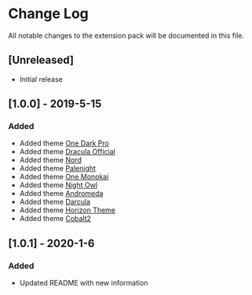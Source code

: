 # Change Log
All notable changes to the extension pack will be documented in this file.

## [Unreleased]
- Initial release

## [1.0.0] - 2019-5-15
### Added
* Added theme [One Dark Pro](https://marketplace.visualstudio.com/items?itemName=zhuangtongfa.Material-theme)
* Added theme [Dracula Official](https://marketplace.visualstudio.com/items?itemName=dracula-theme.theme-dracula)
* Added theme [Nord](https://marketplace.visualstudio.com/items?itemName=arcticicestudio.nord-visual-studio-code)
* Added theme [Palenight](https://marketplace.visualstudio.com/items?itemName=whizkydee.material-palenight-theme)
* Added theme [One Monokai](https://marketplace.visualstudio.com/items?itemName=azemoh.one-monokai)
* Added theme [Night Owl](https://marketplace.visualstudio.com/items?itemName=sdras.night-owl)
* Added theme [Andromeda](https://marketplace.visualstudio.com/items?itemName=EliverLara.andromeda)
* Added theme [Darcula](https://marketplace.visualstudio.com/items?itemName=rokoroku.vscode-theme-darcula)
* Added theme [Horizon Theme](https://marketplace.visualstudio.com/items?itemName=jolaleye.horizon-theme-vscode)
* Added theme [Cobalt2](https://marketplace.visualstudio.com/items?itemName=wesbos.theme-cobalt2)

## [1.0.1] - 2020-1-6
### Added
* Updated README with new information